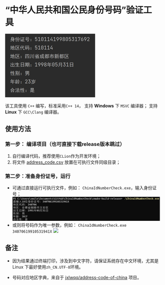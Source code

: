 # “中华人民共和国公民身份号码”验证工具

![工具截图](.assets/img.png)

该工具使用 `C++` 编写，标准采用`C++ 14`，
支持 **Windows** 下 `MSVC` 编译器；
支持 **Linux** 下 `GCC\Clang` 编译器。

## 使用方法

### 第一步： 编译项目（也可直接下载release版本跳过） 
1. 自行编译代码，推荐使用`CLion`作为开发环境；
2. 将文件 [address_code.csv](address_code.csv) 放置在可执行文件同级目录；

### 第二步：准备身份证号，运行
* 可通过直接运行可执行文件，例如： ```ChinaIdNumberCheck.exe```，输入身份证号；
![](.assets/1.png)
* 或则将号码作为唯一参数，例如：
  ```ChinaIdNumberCheck.exe 34070619910531941X```
![](.assets/2.png)


## 备注
* 因为结果通过终端打印，涉及到中文字符，请保证系统存在中文环境，尤其是 Linux 下最好使用`zh_CN.UTF-8`环境。

* 号码对应地区字典，来自于 [jxlwqq/address-code-of-china](https://github.com/jxlwqq/address-code-of-china) 项目。